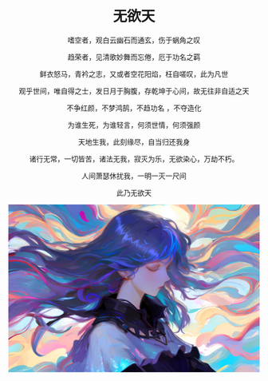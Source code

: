 
<div align="center">

<h1 align="center">无欲天</h1>

嗜空者，观白云幽石而通玄，伤于蜗角之叹

趋荣者，见清歌妙舞而忘倦，厄于功名之羁

鲜衣怒马，青衿之志，又或者空花阳焰，枉自嗟叹，此为凡世

观乎世间，唯自得之士，发日月于胸腹，存乾坤于心间，故无往非自适之天

不争红颜，不梦鸿鹄，不趋功名 ，不夺造化

为谁生死，为谁轻言，何须世情，何须强颜

天地生我，此刻缘尽，自当归还我身

诸行无常，一切皆苦，诸法无我，寂灭为乐，无欲染心，万劫不朽。

人间萧瑟休扰我，一明一灭一尺间

此乃无欲天

<img alt="logo"  src="https://github.com/Desireless-sky/.github/blob/main/profile/top.jpg">

</div>